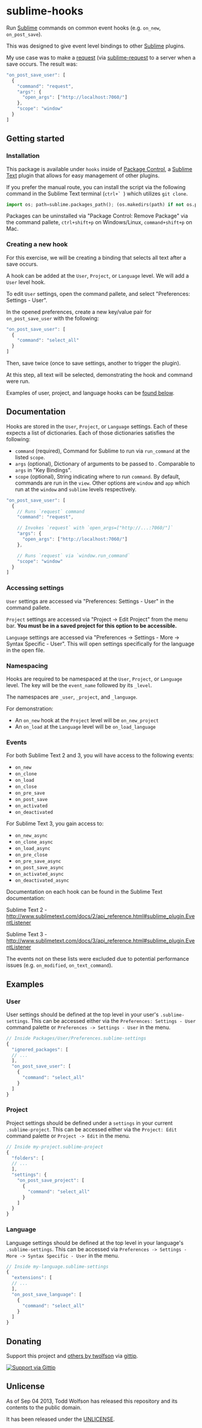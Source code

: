 # sublime-hooks

Run [Sublime][subl] commands on common event hooks (e.g. `on_new`, `on_post_save`).

[subl]: http://www.sublimetext.com/

This was designed to give event level bindings to other [Sublime][subl] plugins.

My use case was to make a [request][] (via [sublime-request][request] to a server when a save occurs. The result was:

```js
"on_post_save_user": [
  {
    "command": "request",
    "args": {
      "open_args": ["http://localhost:7060/"]
    },
    "scope": "window"
  }
]
```

[request]: http://github.com/twolfson/sublime-request

## Getting started
### Installation
This package is available under `hooks` inside of [Package Control][pkg-control], a [Sublime Text][subl] plugin that allows for easy management of other plugins.

[pkg-control]: http://wbond.net/sublime_packages/package_control

If you prefer the manual route, you can install the script via the following command in the Sublime Text terminal (``ctrl+` ``) which utilizes `git clone`.

```python
import os; path=sublime.packages_path(); (os.makedirs(path) if not os.path.exists(path) else None); window.run_command('exec', {'cmd': ['git', 'clone', 'https://github.com/twolfson/sublime-hooks', 'hooks'], 'working_dir': path})
```

Packages can be uninstalled via "Package Control: Remove Package" via the command pallete, `ctrl+shift+p` on Windows/Linux, `command+shift+p` on Mac.

### Creating a new hook
For this exercise, we will be creating a binding that selects all text after a save occurs.

A hook can be added at the `User`, `Project`, or `Language` level. We will add a `User` level hook.

To edit `User` settings, open the command pallete, and select "Preferences: Settings - User".

In the opened preferences, create a new key/value pair for `on_post_save_user` with the following:

```js
"on_post_save_user": [
  {
    "command": "select_all"
  }
]
```

Then, save twice (once to save settings, another to trigger the plugin).

At this step, all text will be selected, demonstrating the hook and command were run.

Examples of user, project, and language hooks can be [found below][examples].

[examples]: #examples

## Documentation
Hooks are stored in the `User`, `Project`, or `Language` settings. Each of these expects a list of dictionaries. Each of those dictionaries satisfies the following:

- `command` (required), Command for Sublime to run via `run_command` at the listed `scope`.
- `args` (optional), Dictionary of arguments to be passed to . Comparable to `args` in "Key Bindings".
- `scope` (optional), String indicating where to run `command`. By default, commands are run in the `view`. Other options are `window` and `app` which run at the `window` and `sublime` levels respectively.

```js
"on_post_save_user": [
  {
    // Runs `request` command
    "command": "request",

    // Invokes `request` with `open_args=["http://...:7060/"]`
    "args": {
      "open_args": ["http://localhost:7060/"]
    },

    // Runs `request` via `window.run_command`
    "scope": "window"
  }
]
```

### Accessing settings
`User` settings are accessed via "Preferences: Settings - User" in the command pallete.

`Project` settings are accessed via "Project -> Edit Project" from the menu bar. **You must be in a saved project for this option to be accessible.**

`Language` settings are accessed via "Preferences -> Settings - More -> Syntax Specific - User". This will open settings specifically for the language in the open file.

### Namespacing
Hooks are required to be namespaced at the `User`, `Project`, or `Language` level. The key will be the `event_name` followed by its `_level`.

The namespaces are `_user`, `_project`, and `_language`.

For demonstration:

- An `on_new` hook at the `Project` level will be `on_new_project`
- An `on_load` at the `Language` level will be `on_load_language`

### Events
For both Sublime Text 2 and 3, you will have access to the following events:

- `on_new`
- `on_clone`
- `on_load`
- `on_close`
- `on_pre_save`
- `on_post_save`
- `on_activated`
- `on_deactivated`

For Sublime Text 3, you gain access to:

- `on_new_async`
- `on_clone_async`
- `on_load_async`
- `on_pre_close`
- `on_pre_save_async`
- `on_post_save_async`
- `on_activated_async`
- `on_deactivated_async`

Documentation on each hook can be found in the Sublime Text documentation:

Sublime Text 2 - http://www.sublimetext.com/docs/2/api_reference.html#sublime_plugin.EventListener

Sublime Text 3 - http://www.sublimetext.com/docs/3/api_reference.html#sublime_plugin.EventListener

The events not on these lists were excluded due to potential performance issues (e.g. `on_modified`, `on_text_command`).

## Examples
### User
User settings should be defined at the top level in your user's `.sublime-settings`. This can be accessed either via the `Preferences: Settings - User` command palette or `Preferences -> Settings - User` in the menu.

```js
// Inside Packages/User/Preferences.sublime-settings
{
  "ignored_packages": [
  // ...
  ],
  "on_post_save_user": [
    {
      "command": "select_all"
    }
  ]
}
```

### Project
Project settings should be defined under a `settings` in your current `.sublime-project`. This can be accessed either via the `Project: Edit` command palette or `Project -> Edit` in the menu.

```js
// Inside my-project.sublime-project
{
  "folders": [
  // ...
  ],
  "settings": {
    "on_post_save_project": [
      {
        "command": "select_all"
      }
    ]
  }
}
```

### Language
Language settings should be defined at the top level in your language's `.sublime-settings`. This can be accessed via `Preferences -> Settings - More -> Syntax Specific - User` in the menu.

```js
// Inside my-language.sublime-settings
{
  "extensions": [
  // ...
  ],
  "on_post_save_language": [
    {
      "command": "select_all"
    }
  ]
}
```

## Donating
Support this project and [others by twolfson][gittip] via [gittip][].

[![Support via Gittip][gittip-badge]][gittip]

[gittip-badge]: https://rawgithub.com/twolfson/gittip-badge/master/dist/gittip.png
[gittip]: https://www.gittip.com/twolfson/

## Unlicense
As of Sep 04 2013, Todd Wolfson has released this repository and its contents to the public domain.

It has been released under the [UNLICENSE][].

[UNLICENSE]: UNLICENSE
